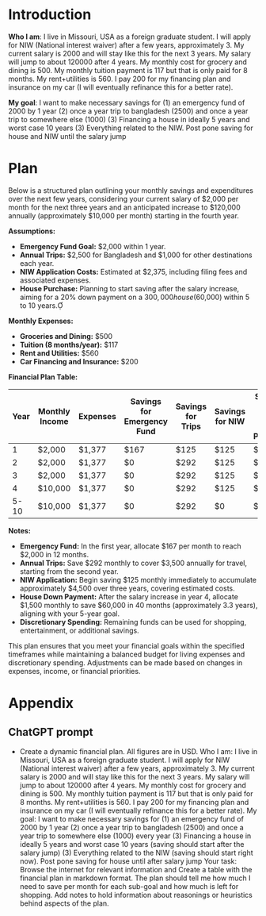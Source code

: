 # Introduction
**Who I am**: I live in Missouri, USA as a foreign graduate student. I will apply for NIW (National interest waiver) after a few years, approximately 3. My current salary is 2000 and will stay like this for the next 3 years. My salary will jump to about 120000 after 4 years. My monthly cost for grocery and dining is 500. My monthly tuition payment is 117 but that is only paid for 8 months. My rent+utilities is 560. I pay 200 for my financing plan and insurance on my car (I will eventually refinance this for a better rate). 

**My goal**: I want to make necessary savings for (1) an emergency fund of 2000 by 1 year (2) once a year trip to bangladesh (2500) and once a year trip to somewhere else (1000) (3) Financing a house in ideally 5 years and worst case 10 years (3) Everything related to the NIW. Post pone saving for house and NIW until the salary jump
# Plan
Below is a structured plan outlining your monthly savings and expenditures over the next few years, considering your current salary of $2,000 per month for the next three years and an anticipated increase to $120,000 annually (approximately $10,000 per month) starting in the fourth year.

**Assumptions:**

- **Emergency Fund Goal:** $2,000 within 1 year.
- **Annual Trips:** $2,500 for Bangladesh and $1,000 for other destinations each year.
- **NIW Application Costs:** Estimated at $2,375, including filing fees and associated expenses. 
- **House Purchase:** Planning to start saving after the salary increase, aiming for a 20% down payment on a $300,000 house ($60,000) within 5 to 10 years.

**Monthly Expenses:**

- **Groceries and Dining:** $500
- **Tuition (8 months/year):** $117
- **Rent and Utilities:** $560
- **Car Financing and Insurance:** $200

**Financial Plan Table:**

| **Year** | **Monthly Income** | **Expenses** | **Savings for Emergency Fund** | **Savings for Trips** | **Savings for NIW** | **Savings for House Down Payment** | **Remaining for Discretionary Spending** |
| -------- | ------------------ | ------------ | ------------------------------ | --------------------- | ------------------- | ---------------------------------- | ---------------------------------------- |
| 1        | $2,000             | $1,377       | $167                           | $125                  | $125                | $0                                 | $206                                     |
| 2        | $2,000             | $1,377       | $0                             | $292                  | $125                | $0                                 | $206                                     |
| 3        | $2,000             | $1,377       | $0                             | $292                  | $125                | $0                                 | $206                                     |
| 4        | $10,000            | $1,377       | $0                             | $292                  | $125                | $1,500                             | $6,706                                   |
| 5-10     | $10,000            | $1,377       | $0                             | $292                  | $0                  | $1,500                             | $6,831                                   |

**Notes:**

- **Emergency Fund:** In the first year, allocate $167 per month to reach $2,000 in 12 months.
- **Annual Trips:** Save $292 monthly to cover $3,500 annually for travel, starting from the second year.
- **NIW Application:** Begin saving $125 monthly immediately to accumulate approximately $4,500 over three years, covering estimated costs.
- **House Down Payment:** After the salary increase in year 4, allocate $1,500 monthly to save $60,000 in 40 months (approximately 3.3 years), aligning with your 5-year goal.
- **Discretionary Spending:** Remaining funds can be used for shopping, entertainment, or additional savings.

This plan ensures that you meet your financial goals within the specified timeframes while maintaining a balanced budget for living expenses and discretionary spending. Adjustments can be made based on changes in expenses, income, or financial priorities.


# Appendix
## ChatGPT prompt
- Create a dynamic financial plan. All figures are in USD. Who I am: I live in Missouri, USA as a foreign graduate student. I will apply for NIW (National interest waiver) after a few years, approximately 3. My current salary is 2000 and will stay like this for the next 3 years. My salary will jump to about 120000 after 4 years. My monthly cost for grocery and dining is 500. My monthly tuition payment is 117 but that is only paid for 8 months. My rent+utilities is 560. I pay 200 for my financing plan and insurance on my car (I will eventually refinance this for a better rate). My goal: I want to make necessary savings for (1) an emergency fund of 2000 by 1 year (2) once a year trip to bangladesh (2500) and once a year trip to somewhere else (1000) every year (3) Financing a house in ideally 5 years and worst case 10 years (saving should start after the salary jump) (3) Everything related to the NIW (saving should start right now). Post pone saving for house until after salary jump Your task: Browse the internet for relevant information and Create a table with the financial plan in markdown format. The plan should tell me how much I need to save per month for each sub-goal and how much is left for shopping. Add notes to hold information about reasonings or heuristics behind aspects of the plan.